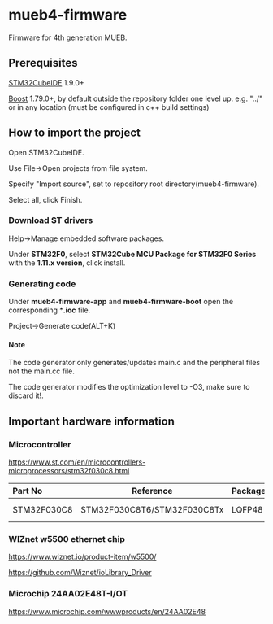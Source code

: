 # mueb4-firmware

Firmware for 4th generation MUEB.

## Prerequisites

[STM32CubeIDE](https://www.st.com/en/development-tools/stm32cubeide.html) 1.9.0+

[Boost](https://www.boost.org/) 1.79.0+, by default outside the repository folder one level up. e.g. "../" or in any location (must be configured in c++ build settings)

## How to import the project

Open STM32CubeIDE.

Use File->Open projects from file system.

Specify "Import source", set to repository root directory(mueb4-firmware).

Select all, click Finish.

### Download ST drivers

Help->Manage embedded software packages.

Under **STM32F0**, select **STM32Cube MCU Package for STM32F0 Series** with the **1.11.x version**, click install.

### Generating code

Under **mueb4-firmware-app** and **mueb4-firmware-boot** open the corresponding ***.ioc** file.

Project->Generate code(ALT+K)

#### Note

The code generator only generates/updates main.c and the peripheral files not the main.cc file.

The code generator modifies the optimization level to -O3, make sure to discard it!.

## Important hardware information

### Microcontroller

https://www.st.com/en/microcontrollers-microprocessors/stm32f030c8.html

| Part No     | Reference                   | Package | Flash     | RAM      | IO   | Freq   |
| :---------- | --------------------------- | ------- | --------- | -------- | ---- | ------ |
| STM32F030C8 | STM32F030C8T6/STM32F030C8Tx | LQFP48  | 64 kBytes | 8 kBytes | 39   | 48 MHz |

### WIZnet w5500 ethernet chip

https://www.wiznet.io/product-item/w5500/

https://github.com/Wiznet/ioLibrary_Driver

### Microchip 24AA02E48T-I/OT

https://www.microchip.com/wwwproducts/en/24AA02E48